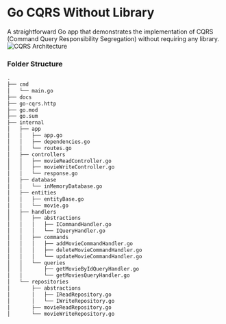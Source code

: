 # Go CQRS Without Library
A straightforward Go app that demonstrates the implementation of CQRS (Command Query Responsibility Segregation) without requiring any library.
![CQRS Architecture](https://github.com/user-attachments/assets/8e889640-63b5-4873-a91e-737aa115a5a3)


### Folder Structure
```md
.
├── cmd
│   └── main.go
├── docs
├── go-cqrs.http
├── go.mod
├── go.sum
├── internal
│   ├── app
│   │   ├── app.go
│   │   ├── dependencies.go
│   │   └── routes.go
│   ├── controllers
│   │   ├── movieReadController.go
│   │   ├── movieWriteController.go
│   │   └── response.go
│   ├── database
│   │   └── inMemoryDatabase.go
│   ├── entities
│   │   ├── entityBase.go
│   │   └── movie.go
│   ├── handlers
│   │   ├── abstractions
│   │   │   ├── ICommandHandler.go
│   │   │   └── IQueryHandler.go
│   │   ├── commands
│   │   │   ├── addMovieCommandHandler.go
│   │   │   ├── deleteMovieCommandHandler.go
│   │   │   └── updateMovieCommandHandler.go
│   │   └── queries
│   │       ├── getMovieByIdQueryHandler.go
│   │       └── getMoviesQueryHandler.go
│   └── repositories
│       ├── abstractions
│       │   ├── IReadRepository.go
│       │   └── IWriteRepository.go
│       ├── movieReadRepository.go
│       └── movieWriteRepository.go

```
